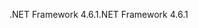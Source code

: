 <span data-ttu-id="13ea0-101">.NET Framework 4.6.1</span><span class="sxs-lookup"><span data-stu-id="13ea0-101">.NET Framework 4.6.1</span></span>